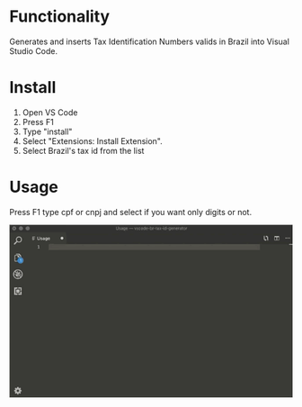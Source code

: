 # Functionality

Generates and inserts Tax Identification Numbers valids in Brazil into Visual Studio Code.

# Install

1. Open VS Code
2. Press F1
3. Type "install"
4. Select "Extensions: Install Extension".
5. Select Brazil's tax id from the list

# Usage

Press F1 type cpf or cnpj and select if you want only digits or not.

![Usage animation](images/usage.gif)
